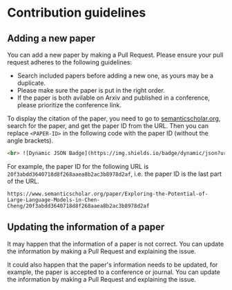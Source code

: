 # Contribution guidelines

## Adding a new paper

You can add a new paper by making a Pull Request.
Please ensure your pull request adheres to the following guidelines:

- Search included papers before adding a new one, as yours may be a duplicate.
- Please make sure the paper is put in the right order.
- If the paper is both avilable on Arxiv and published in a conference, please prioritize the conference link.

To display the citation of the paper, you need to go to [semanticscholar.org](https://www.semanticscholar.org/), search for the paper, and get the paper ID from the URL. Then you can replace `<PAPER-ID>` in the following code with the paper ID (without the angle brackets).

```html
<br> ![Dynamic JSON Badge](https://img.shields.io/badge/dynamic/json?url=https%3A%2F%2Fapi.semanticscholar.org%2Fgraph%2Fv1%2Fpaper%2F<PAPER-ID>%3Ffields%3DcitationCount&query=%24.citationCount&label=citation)
```

For example, the paper ID for the following URL is `20f3abdd3640718d8f268aaea8b2ac3b8978d2af`, i.e. the paper ID is the last part of the URL.

```url
https://www.semanticscholar.org/paper/Exploring-the-Potential-of-Large-Language-Models-in-Chen-Cheng/20f3abdd3640718d8f268aaea8b2ac3b8978d2af
```

## Updating the information of a paper

It may happen that the information of a paper is not correct. You can update the information by making a Pull Request and explaining the issue.

It could also happen that the paper's information needs to be updated, for example, the paper is accepted to a conference or journal. You can update the information by making a Pull Request and explaining the issue.